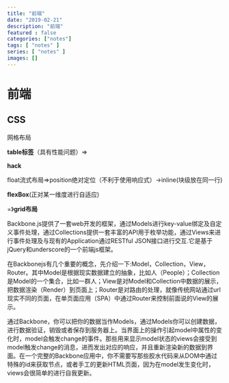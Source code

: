 ```yaml
---
title: "前端"
date: "2019-02-21"
description: "前端"
featured : false
categories: ["notes"]
tags: [ "notes" ]
series: [ "notes" ]
images: []
---
```


# 前端

## CSS

网格布局

**table标签**（具有性能问题）=>

**hack**

float流式布局=>position绝对定位（不利于使用响应式）->inline(块级放在同一行)

**flexBox**(正对某一维度进行自适应)

=》**grid布局**



Backbone.js提供了一套web开发的框架，通过Models进行key-value绑定及自定义事件处理，通过Collections提供一套丰富的API用于枚举功能，通过Views来进行事件处理及与现有的Application通过RESTful JSON接口进行交互.它是基于jQuery和underscore的一个前端js框架。

在Backbonejs有几个重要的概念，先介绍一下:Model，Collection，View，Router。其中Model是根据现实数据建立的抽象，比如人（People）；Collection是Model的一个集合，比如一群人；View是对Model和Collection中数据的展示，把数据渲染（Render）到页面上；Router是对路由的处理，就像传统网站通过url现实不同的页面，在单页面应用（SPA）中通过Router来控制前面说的View的展示。

通过Backbone，你可以把你的数据当作Models，通过Models你可以创建数据，进行数据验证，销毁或者保存到服务器上。当界面上的操作引起model中属性的变化时，model会触发change的事件。那些用来显示model状态的views会接受到model触发change的消息，进而发出对应的响应，并且重新渲染新的数据到界面。在一个完整的Backbone应用中，你不需要写那些胶水代码来从DOM中通过特殊的id来获取节点，或者手工的更新HTML页面，因为在model发生变化时，views会很简单的进行自我更新。



